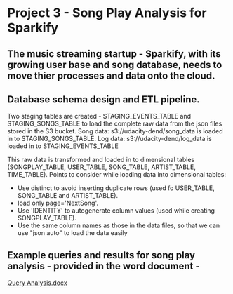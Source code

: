 # Project 3 - Song Play Analysis for Sparkify


## The music streaming startup - Sparkify, with its growing user base and song database, needs to move thier processes and data onto the cloud.


## Database schema design and ETL pipeline.

Two staging tables are created - STAGING_EVENTS_TABLE and STAGING_SONGS_TABLE to load the complete raw data from the json files stored in the S3 bucket.
Song data: s3://udacity-dend/song_data is loaded in to STAGING_SONGS_TABLE.
Log data: s3://udacity-dend/log_data is loaded in to STAGING_EVENTS_TABLE

This raw data is transformed and loaded in to dimensional tables (SONGPLAY_TABLE, USER_TABLE, SONG_TABLE, ARTIST_TABLE, TIME_TABLE). 
Points to consider while loading data into dimensional tables:
- Use distinct to avoid inserting duplicate rows (used fo USER_TABLE, SONG_TABLE and ARTIST_TABLE).
- load only page='NextSong'.
- Use 'IDENTITY' to autogenerate column values (used while creating SONGPLAY_TABLE).
- Use the same column names as those in the data files, so that we can use "json auto" to load the data easily




## Example queries and results for song play analysis - provided in the word document - 

[Query Analysis.docx](https://github.com/avsprakash/Udacity/blob/9f8629f975731f969060f32dc7f25b6791901185/Data%20Engineering%20Nanodegree/Project3/Query%20Analysis.docx)
